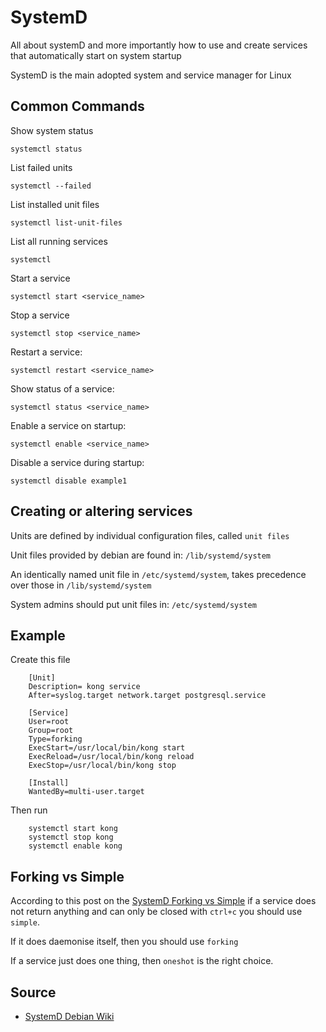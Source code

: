 # SystemD

All about systemD and more importantly how to use and create services that automatically start on system startup

SystemD is the main adopted system and service manager for Linux

## Common Commands

Show system status

    systemctl status

List failed units

    systemctl --failed

List installed unit files

    systemctl list-unit-files

List all running services

    systemctl

Start a service

    systemctl start <service_name>

Stop a service

    systemctl stop <service_name>

Restart a service:

    systemctl restart <service_name>

Show status of a service:

    systemctl status <service_name>

Enable a service on startup:

    systemctl enable <service_name>

Disable a service during startup:

    systemctl disable example1

## Creating or altering services

Units are defined by individual configuration files, called `unit files`

Unit files provided by debian are found in: `/lib/systemd/system`

An identically named unit file in `/etc/systemd/system`, takes precedence over those in `/lib/systemd/system`

System admins should put unit files in: `/etc/systemd/system`

## Example

Create this file

        [Unit]
        Description= kong service
        After=syslog.target network.target postgresql.service

        [Service]
        User=root
        Group=root
        Type=forking
        ExecStart=/usr/local/bin/kong start
        ExecReload=/usr/local/bin/kong reload
        ExecStop=/usr/local/bin/kong stop

        [Install]
        WantedBy=multi-user.target

Then run

        systemctl start kong
        systemctl stop kong
        systemctl enable kong


## Forking vs Simple

According to this post on the [SystemD Forking vs Simple](https://superuser.com/questions/1274901/systemd-forking-vs-simple/1274913) if a service does not return anything and can only be closed with `ctrl+c` you should use `simple`.

If it does daemonise itself, then you should use `forking`

If a service just does one thing, then `oneshot` is the right choice.



## Source

* [SystemD Debian Wiki](https://wiki.debian.org/systemd)

